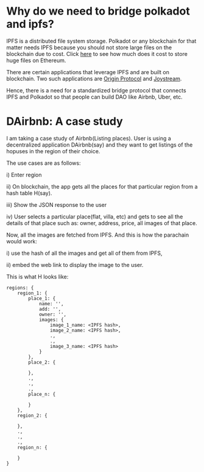 # Why do we need to bridge polkadot and ipfs?
IPFS is a distributed file system storage. Polkadot or any blockchain for that matter needs IPFS because you should not store large files on the blockchain due to cost. Click [here](https://itnext.io/build-a-simple-ethereum-interplanetary-file-system-ipfs-react-js-dapp-23ff4914ce4e) to see how much does it cost to store huge files on Ethereum.

There are certain applications that leverage IPFS and are built on blockchain. Two such applications are [Origin Protocol](https://www.originprotocol.com/en) and [Joystream](https://www.joystream.org/).

Hence, there is a need for a standardized bridge protocol that connects IPFS and Polkadot so that people can build DAO like Airbnb, Uber, etc.

# DAirbnb: A case study
I am taking a case study of Airbnb(Listing places). User is using a decentralized application DAirbnb(say) and they want to get listings of the hopuses in the region of their choice.

The use cases are as follows:

i) Enter region

ii) On blockchain, the app gets all the places for that particular region from a hash table H(say).

iii) Show the JSON response to the user

iv) User selects a particular place(flat, villa, etc) and gets to see all the details of that place such as: owner, address, price, all images of that place.

Now, all the images are fetched from IPFS. And this is how the parachain would work:

i) use the hash of all the images and get all of them from IPFS,

ii) embed the web link to display the image to the user.


This is what H looks like:
```
regions: {
    region_1: {
        place_1: {
            name: '',
            add: '',
            owner: '',
            images: {
                image_1_name: <IPFS hash>,
                image_2_name: <IPFS hash>,
                .,
                .,
                image_3_name: <IPFS hash>
            }
        },
        place_2: {

        },
        .,
        .,
        .,
        place_n: {

        }
    },
    region_2: {

    },
    .,
    .,
    .,
    region_n: {

    }
}
```